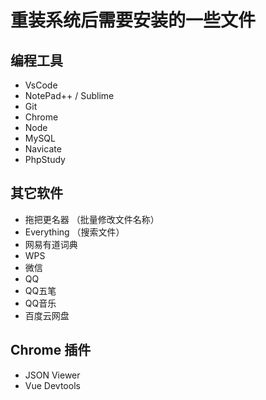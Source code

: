 # 重装系统后需要安装的一些文件

## 编程工具

* VsCode
* NotePad++ / Sublime
* Git
* Chrome
* Node
* MySQL
* Navicate
* PhpStudy

## 其它软件

* 拖把更名器  （批量修改文件名称）
* Everything （搜索文件）
* 网易有道词典
* WPS
* 微信
* QQ
* QQ五笔
* QQ音乐
* 百度云网盘

## Chrome 插件

* JSON Viewer
* Vue Devtools